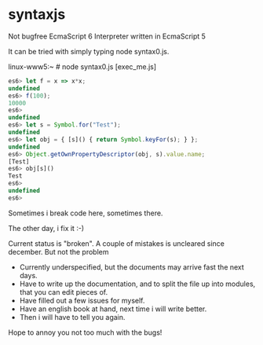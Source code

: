 syntaxjs
========

Not bugfree EcmaScript 6 Interpreter written in EcmaScript 5

It can be tried with simply typing node syntax0.js. 

linux-www5:~ # node syntax0.js [exec_me.js]

```javascript
es6> let f = x => x*x;
undefined
es6> f(100);
10000
es6>
undefined
es6> let s = Symbol.for("Test");
undefined
es6> let obj = { [s]() { return Symbol.keyFor(s); } };
undefined
es6> Object.getOwnPropertyDescriptor(obj, s).value.name;
[Test]
es6> obj[s]()
Test
es6>
undefined
es6>
```
Sometimes i break code here, sometimes there. 

The other day, i fix it :-)

Current status is "broken". A couple of mistakes is uncleared since december.
But not the problem

- Currently underspecified, but the documents may arrive fast the next days.
- Have to write up the documentation, and to split the file up into modules, that you can edit pieces of.
- Have filled out a few issues for myself.
- Have an english book at hand, next time i will write better.
- Then i will have to tell you again.

Hope to annoy you not too much with the bugs!